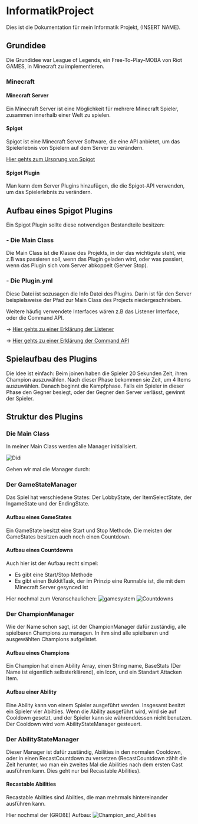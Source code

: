 # InformatikProject


Dies ist die Dokumentation für mein Informatik Projekt, (INSERT NAME).

## Grundidee
Die Grundidee war League of Legends, ein Free-To-Play-MOBA von Riot GAMES, in Minecraft zu implementieren. 

### Minecraft
#### Minecraft Server
Ein Minecraft Server ist eine Möglichkeit für mehrere Minecraft Spieler, zusammen innerhalb einer Welt zu spielen.
#### Spigot
Spigot ist eine Minecraft Server Software, die eine API anbietet, um das Spielerlebnis von Spielern auf dem Server zu verändern. 

[Hier gehts zum Ursprung von Spigot](https://www.spigotmc.org/wiki/history-of-spigot)
#### Spigot Plugin
Man kann dem Server Plugins hinzufügen, die die Spigot-API verwenden, um das Spielerlebnis zu verändern.

## Aufbau eines Spigot Plugins
Ein Spigot Plugin sollte diese notwendigen Bestandteile besitzen: 
### - Die Main Class
Die Main Class ist die Klasse des Projekts, in der das wichtigste steht, wie z.B was passieren soll, wenn das Plugin geladen wird, oder was passiert, wenn das Plugin sich vom Server abkoppelt (Server Stop).
### - Die Plugin.yml
Diese Datei ist sozusagen die Info Datei des Plugins. Darin ist für den Server beispielsweise der Pfad zur Main Class des Projects niedergeschrieben.

Weitere häufig verwendete Interfaces wären z.B das Listener Interface, oder die Command API.

-> [Hier gehts zu einer Erklärung der Listener](https://www.spigotmc.org/wiki/using-the-event-api)

-> [Hier gehts zu einer Erklärung der Command API](https://www.spigotmc.org/wiki/create-a-simple-command)

## Spielaufbau des Plugins
Die Idee ist einfach: Beim joinen haben die Spieler 20 Sekunden Zeit, ihren Champion auszuwählen. Nach dieser Phase bekommen sie Zeit, um 4 Items auszuwählen. Danach beginnt die Kampfphase. Falls ein Spieler in dieser Phase den Gegner besiegt, oder der Gegner den Server verlässt, gewinnt der Spieler.

## Struktur des Plugins
### Die Main Class
In meiner Main Class werden alle Manager initialisiert.

![Didi](https://user-images.githubusercontent.com/61380021/177633428-21b18f8c-718e-4921-84aa-38cfd042c1d9.png)


Gehen wir mal die Manager durch:

### Der GameStateManager

Das Spiel hat verschiedene States: Der LobbyState, der ItemSelectState, der IngameState und der EndingState.

#### Aufbau eines GameStates
Ein GameState besitzt eine Start und Stop Methode. Die meisten der GameStates besitzen auch noch einen Countdown.
#### Aufbau eines Countdowns
Auch hier ist der Aufbau recht simpel:
- Es gibt eine Start/Stop Methode
- Es gibt einen BukkitTask, der im Prinzip eine Runnable ist, die mit dem Minecraft Server gesynced ist


Hier nochmal zum Veranschaulichen:
![gamesystem](https://user-images.githubusercontent.com/61380021/177636642-493c3d80-273c-4f50-bfe7-3e4d8286267a.png)
![Countdowns](https://user-images.githubusercontent.com/61380021/177635308-53c308e5-49c8-461b-a60f-631197fb9298.png)

### Der ChampionManager
Wie der Name schon sagt, ist der ChampionManager dafür zuständig, alle spielbaren Champions zu managen. In ihm sind alle spielbaren und ausgewählten Champions aufgelistet.

#### Aufbau eines Champions
Ein Champion hat einen Ability Array, einen String name, BaseStats (Der Name ist eigentlich selbsterklärend), ein Icon, und ein Standart Attacken Item.
#### Aufbau einer Ability
Eine Ability kann von einem Spieler ausgeführt werden. Insgesamt besitzt ein Spieler vier Abiltiies. Wenn die Ability ausgeführt wird, wird sie auf Cooldown gesetzt, und der Spieler kann sie währenddessen nicht benutzen. Der Cooldown wird vom AbilityStateManager gesteuert.

### Der AbilityStateManager
Dieser Manager ist dafür zuständig, Abilities in den normalen Cooldown, oder in einen RecastCountdown zu versetzen (RecastCountdown zählt die Zeit herunter, wo man ein zweites Mal die Abilities nach dem ersten Cast ausführen kann. Dies geht nur bei Recastable Abilities).

#### Recastable Abilities
Recastable Abilties sind Abilties, die man mehrmals hintereinander ausführen kann.

Hier nochmal der (GROßE) Aufbau: 
![Champion_and_Abilities](https://user-images.githubusercontent.com/61380021/177640028-7fdf4e89-a066-42ba-8b1f-60c9710c4cd8.png)


